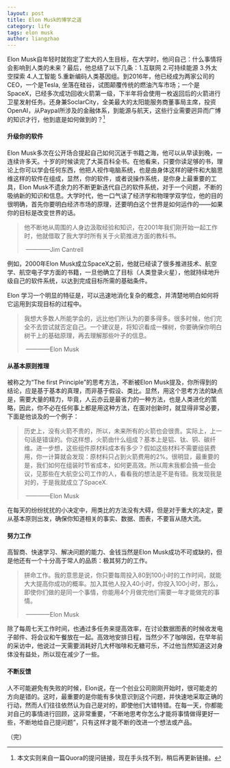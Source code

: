 ```yaml
---
layout: post
title: Elon Musk的博学之道
category: life
tags: elon musk
author: liangzhao
---
```

Elon Musk自年轻时就抱定了宏大的人生目标，在大学时，他问自己：什么事情将会影响到人类的未来？最后，他总结了以下几条：1.互联网 2.可持续能源 3.外太空探索 4.人工智能 5.重新编码人类基因组。到2016年，他已经成为两家公司的CEO，一个是Tesla, 坐落在硅谷，试图颠覆传统的燃油汽车市场；一个是SpaceX，已经多次成功回收火箭第一级，下半年将会使用一枚返回后的火箭进行卫星发射任务。还身兼SoclarCity，全美最大的太阳能服务商董事局主席，投资OpenAI，从Paypal所涉及的金融体系，到能源与航天，这些行业需要迥异而广博的知识才行，他到底是如何做到的？[^1]

#### 升级你的软件

Elon Musk多次在公开场合提起自己如何沉迷于书籍之海，他可以从早读到晚，一连续许多天。十岁的时候读完了大英百科全书。在他看来，只要你读足够的书，理论上你可以学会任何东西，他把人视作电脑系统，也是由身体这样的硬件和大脑思维这样的软件在组成，显然，你的软件，或者说操作系统，是你身上最重要的工具，Elon Musk不遗余力的不断更新迭代自己的软件系统，对于一个问题，不断的吸纳新的知识和信息。大学时代，他一口气读了经济学和物理学双学位，他的目的很明确，首先你要明白经济市场的原理，还要明白这个世界是如何运作的——如果你的目标是改变世界的话。

> 他不断地从周围的人身边汲取经验和知识，在2001年我们刚开始一起工作时，他就借取了我大学时所有关于火箭推进方面的教科书。
>
> ​												————Jim Cantrell

例如，2000年Elon Musk成立SpaceX之前，他就已经读了很多推进技术、航空学、航空电子学方面的书籍，一旦他确立了目标（人类登录火星），他就持续地升级自己的软件系统，以达到完成目标所需的基础条件。

Elon 学习一个明显的特征是，可以迅速地消化复杂的概念，并清楚地明白如何将它运用到实现目标的过程中。

> 我想大多数人所能学会的，远比他们所认为的要多得多。很多时候，他们完全不去尝试就否定自己。一个建议是，将知识看成一棵树，你要确保你明白树干上的基础原理，再去理解那些叶子的信息。
>
> ​												————Elon Musk

#### 从基本原则推理

被称之为“The first Principle”的思考方法，不断被Elon Musk提及，你所得到的结论，应是基于基本的真理，而非基于假设、类比。显然，用这个思考方法的缺点是，需要大量的精力，毕竟，人云亦云是最省力的一种方法，也是人类进化的策略，因此，你不必在任何事上都是用这种方法，在面对创新时，就显得非常必要，下面是他谈及的一个例子：

> 历史上，没有火箭不贵的，所以，未来所有的火箭也会很贵。实际上，上一句话是错误的。你这样想，火箭由什么组成？基本上是铝、钛、铜、碳纤维。进一步想，这些组件原材料成本有多少？假如这些材料不需要组装费用，你一计算就会发现：原材料只占到火箭费用的2%。很明显，最重要的是，我们如何在组装时节省成本，如何更高效。所以周末我都会搞一些会议，见那些在大航空公司工作的人，看看我的想法是不是有错。我发现我是对的，于是我就成立了SpaceX. 
>
> ​												————Elon Musk

在每天的纷纷扰扰的小决定中，用类比的方法没有大碍，但是对于重大的决定，要从基本原则出发，确保你知道相关的事实、数据、图表，不要盲从随大流。

#### 努力工作

高智商、快速学习、解决问题的能力、金钱当然是Elon Musk成功不可或缺的，但是他还有一个十分高于常人的品质：极其努力的工作。

> 拼命工作。我的意思是说，你只要每周投入80到100小时的工作时间，就能大大提高你成功的概率。加入其他人投入40小时，你投入100小时，那么，即使你们做的是同一个事情，你能用4个月做完他们需要一年才能做完的事情。									
>
> ​												————Elon Musk

除了每周七天工作时间，也通过多任务来提高效率，在讨论数据图表的时候收发电子邮件、将会议和午餐放在一起。高效地安排日程，当然少不了咖啡因，在早年前的采访中，他说过一天需要消耗好几大杯咖啡和无糖可乐，不过他当然知道这对身体没有益处，所以现在减少了一些。

#### 不断反馈

人不可能避免有失败的时候，Elon说，在一个创业公司刚刚开始时，很可能走的方向是错的。这时，最重要的是你能有多快意识到这个问题，并快速地采取正确的行动，然而人们往往依然认为自己是对的，即使他们大错特错。在每一天，你都能对自己的事情进行回顾，这非常重要，“不断地思考你怎么才能将事情做得更好一些，不断地给自己提问题”，只有这样才能不断的改进一个想法或产品。

[^1]: 本文实则来自一篇Quora的提问链接，现在手头找不到，稍后再更新链接。

（完）